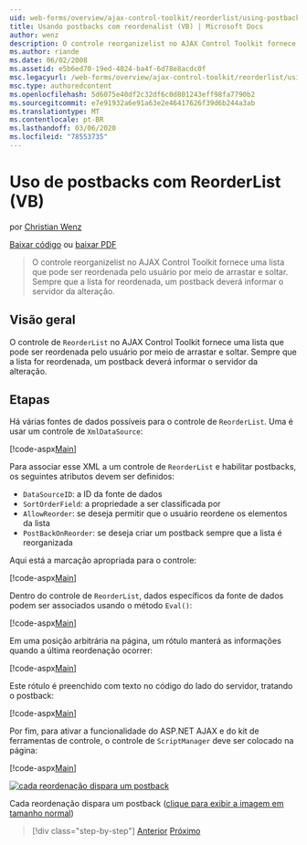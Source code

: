 ```yaml
---
uid: web-forms/overview/ajax-control-toolkit/reorderlist/using-postbacks-with-reorderlist-vb
title: Usando postbacks com reordenalist (VB) | Microsoft Docs
author: wenz
description: O controle reorganizelist no AJAX Control Toolkit fornece uma lista que pode ser reordenada pelo usuário por meio de arrastar e soltar. Sempre que a lista é reordenada, um po...
ms.author: riande
ms.date: 06/02/2008
ms.assetid: e5b6ed70-19ed-4024-ba4f-6d78e8acdc0f
msc.legacyurl: /web-forms/overview/ajax-control-toolkit/reorderlist/using-postbacks-with-reorderlist-vb
msc.type: authoredcontent
ms.openlocfilehash: 5d6075e40df2c32df6c0d801243eff98fa7790b2
ms.sourcegitcommit: e7e91932a6e91a63e2e46417626f39d6b244a3ab
ms.translationtype: MT
ms.contentlocale: pt-BR
ms.lasthandoff: 03/06/2020
ms.locfileid: "78553735"
---
```

# <a name="using-postbacks-with-reorderlist-vb"></a>Uso de postbacks com ReorderList (VB)

por [Christian Wenz](https://github.com/wenz)

[Baixar código](https://download.microsoft.com/download/9/3/f/93f8daea-bebd-4821-833b-95205389c7d0/ReorderList4.vb.zip) ou [baixar PDF](https://download.microsoft.com/download/2/d/c/2dc10e34-6983-41d4-9c08-f78f5387d32b/reorderlist4VB.pdf)

> O controle reorganizelist no AJAX Control Toolkit fornece uma lista que pode ser reordenada pelo usuário por meio de arrastar e soltar. Sempre que a lista for reordenada, um postback deverá informar o servidor da alteração.

## <a name="overview"></a>Visão geral

O controle de `ReorderList` no AJAX Control Toolkit fornece uma lista que pode ser reordenada pelo usuário por meio de arrastar e soltar. Sempre que a lista for reordenada, um postback deverá informar o servidor da alteração.

## <a name="steps"></a>Etapas

Há várias fontes de dados possíveis para o controle de `ReorderList`. Uma é usar um controle de `XmlDataSource`:

[!code-aspx[Main](using-postbacks-with-reorderlist-vb/samples/sample1.aspx)]

Para associar esse XML a um controle de `ReorderList` e habilitar postbacks, os seguintes atributos devem ser definidos:

- `DataSourceID`: a ID da fonte de dados
- `SortOrderField`: a propriedade a ser classificada por
- `AllowReorder`: se deseja permitir que o usuário reordene os elementos da lista
- `PostBackOnReorder`: se deseja criar um postback sempre que a lista é reorganizada

Aqui está a marcação apropriada para o controle:

[!code-aspx[Main](using-postbacks-with-reorderlist-vb/samples/sample2.aspx)]

Dentro do controle de `ReorderList`, dados específicos da fonte de dados podem ser associados usando o método `Eval()`:

[!code-aspx[Main](using-postbacks-with-reorderlist-vb/samples/sample3.aspx)]

Em uma posição arbitrária na página, um rótulo manterá as informações quando a última reordenação ocorrer:

[!code-aspx[Main](using-postbacks-with-reorderlist-vb/samples/sample4.aspx)]

Este rótulo é preenchido com texto no código do lado do servidor, tratando o postback:

[!code-aspx[Main](using-postbacks-with-reorderlist-vb/samples/sample5.aspx)]

Por fim, para ativar a funcionalidade do ASP.NET AJAX e do kit de ferramentas de controle, o controle de `ScriptManager` deve ser colocado na página:

[!code-aspx[Main](using-postbacks-with-reorderlist-vb/samples/sample6.aspx)]

[![cada reordenação dispara um postback](using-postbacks-with-reorderlist-vb/_static/image2.png)](using-postbacks-with-reorderlist-vb/_static/image1.png)

Cada reordenação dispara um postback ([clique para exibir a imagem em tamanho normal](using-postbacks-with-reorderlist-vb/_static/image3.png))

> [!div class="step-by-step"]
> [Anterior](drag-and-drop-via-reorderlist-cs.md)
> [Próximo](drag-and-drop-via-reorderlist-vb.md)
